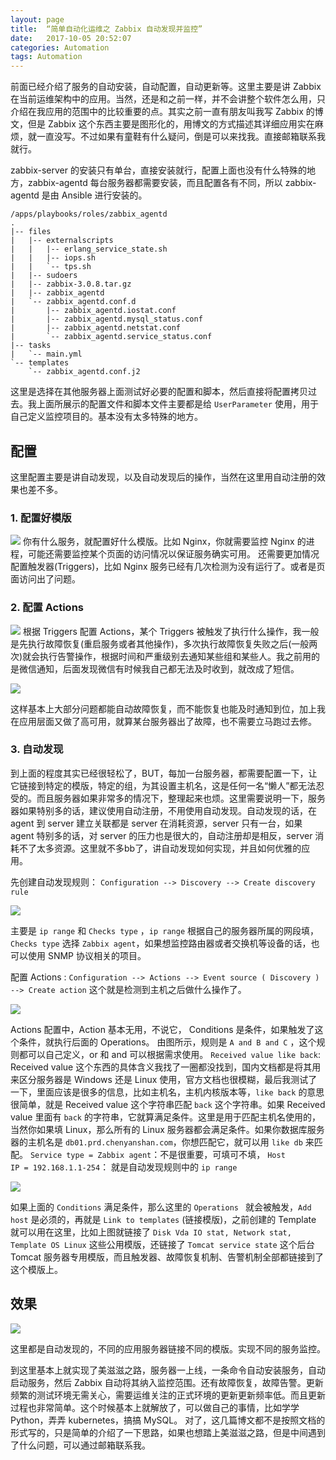 ```yaml
---
layout: page
title:  “简单自动化运维之 Zabbix 自动发现并监控”
date:   2017-10-05 20:52:07
categories: Automation
tags: Automation
---
```


前面已经介绍了服务的自动安装，自动配置，自动更新等。这里主要是讲 Zabbix 在当前运维架构中的应用。当然，还是和之前一样，并不会讲整个软件怎么用，只介绍在我应用的范围中的比较重要的点。其实之前一直有朋友叫我写 Zabbix 的博文，但是 Zabbix 这个东西主要是图形化的，用博文的方式描述其详细应用实在麻烦，就一直没写。不过如果有童鞋有什么疑问，倒是可以来找我。直接邮箱联系我就行。

zabbix-server 的安装只有单台，直接安装就行，配置上面也没有什么特殊的地方，zabbix-agentd 每台服务器都需要安装，而且配置各有不同，所以 zabbix-agentd 是由 Ansible 进行安装的。

	/apps/playbooks/roles/zabbix_agentd
	.
	|-- files
	|   |-- externalscripts
	|   |   |-- erlang_service_state.sh
	|   |   |-- iops.sh
	|   |   `-- tps.sh
	|   |-- sudoers
	|   |-- zabbix-3.0.8.tar.gz
	|   |-- zabbix_agentd
	|   `-- zabbix_agentd.conf.d
	|       |-- zabbix_agentd.iostat.conf
	|       |-- zabbix_agentd.mysql_status.conf
	|       |-- zabbix_agentd.netstat.conf
	|       `-- zabbix_agentd.service_status.conf
	|-- tasks
	|   `-- main.yml
	`-- templates
	    `-- zabbix_agentd.conf.j2

这里是选择在其他服务器上面测试好必要的配置和脚本，然后直接将配置拷贝过去。我上面所展示的配置文件和脚本文件主要都是给 `UserParameter` 使用，用于自己定义监控项目的。基本没有太多特殊的地方。

## 配置
这里配置主要是讲自动发现，以及自动发现后的操作，当然在这里用自动注册的效果也差不多。

### 1. 配置好模版
![](/images/Automation-3/DraggedImage.png)
你有什么服务，就配置好什么模版。比如 Nginx，你就需要监控 Nginx 的进程，可能还需要监控某个页面的访问情况以保证服务确实可用。
还需要更加情况配置触发器(Triggers)，比如 Nginx 服务已经有几次检测为没有运行了。或者是页面访问出了问题。

### 2. 配置 Actions
![](/images/Automation-3/DraggedImage-1.png)
根据 Triggers 配置 Actions，某个 Triggers 被触发了执行什么操作，我一般是先执行故障恢复(重启服务或者其他操作)，多次执行故障恢复失败之后(一般两次)就会执行告警操作，根据时间和严重级别去通知某些组和某些人。我之前用的是微信通知，后面发现微信有时候我自己都无法及时收到，就改成了短信。

![](/images/Automation-3/DraggedImage-2.png)

这样基本上大部分问题都能自动故障恢复，而不能恢复也能及时通知到位，加上我在应用层面又做了高可用，就算某台服务器出了故障，也不需要立马跑过去修。

### 3. 自动发现
到上面的程度其实已经很轻松了，BUT，每加一台服务器，都需要配置一下，让它链接到特定的模版，特定的组，为其设置主机名，这是任何一名“懒人”都无法忍受的。而且服务器如果非常多的情况下，整理起来也烦。这里需要说明一下，服务器如果特别多的话，建议使用自动注册，不用使用自动发现。自动发现的话，在 agent 到 server 建立关联都是 server 在消耗资源，server 只有一台，如果 agent 特别多的话，对 server 的压力也是很大的，自动注册却是相反，server 消耗不了太多资源。这里就不多bb了，讲自动发现如何实现，并且如何优雅的应用。

先创建自动发现规则：
`Configuration --> Discovery --> Create discovery rule`

![](/images/Automation-3/DraggedImage-3.png)

 主要是 `ip range` 和 `Checks type` ，`ip range` 根据自己的服务器所属的网段填，`Checks type` 选择 `Zabbix agent`，如果想监控路由器或者交换机等设备的话，也可以使用 SNMP 协议相关的项目。

配置 Actions :
`Configuration --> Actions --> Event source ( Discovery ) --> Create action`
这个就是检测到主机之后做什么操作了。

![](/images/Automation-3/DraggedImage-4.png)

Actions 配置中，Action 基本无用，不说它，
Conditions 是条件，如果触发了这个条件，就执行后面的 Operations。
由图所示，规则是 `A and B and C` ，这个规则都可以自己定义，or 和 and 可以根据需求使用。
`Received value like back`: Received value 这个东西的具体含义我找了一圈都没找到，国内文档都是将其用来区分服务器是 Windows 还是 Linux 使用，官方文档也很模糊，最后我测试了一下，里面应该是很多的信息，比如主机名，主机内核版本等，`like back` 的意思很简单，就是 Received value 这个字符串匹配 `back` 这个字符串。如果 Received value 里面有 `back` 的字符串，它就算满足条件。这里是用于匹配主机名使用的，当然你如果填 Linux，那么所有的 Linux 服务器都会满足条件。如果你数据库服务器的主机名是 `db01.prd.chenyanshan.com`，你想匹配它，就可以用 `like db` 来匹配。
`Service type = Zabbix agent`：不是很重要，可填可不填，
`Host IP = 192.168.1.1-254`： 就是自动发现规则中的 `ip range`

![](/images/Automation-3/DraggedImage-5.png)

如果上面的 `Conditions` 满足条件，那么这里的 `Operations ` 就会被触发，`Add host` 是必须的，再就是 `Link to templates` (链接模版)，之前创建的 Template 就可以用在这里，比如上图就链接了 `Disk Vda IO stat, Network stat, Template OS Linux` 这些公用模版，还链接了 `Tomcat service state` 这个后台 Tomcat 服务器专用模版，而且触发器、故障恢复机制、告警机制全部都链接到了这个模版上。

## 效果

![](/images/Automation-3/DraggedImage-6.png)

这里都是自动发现的，不同的应用服务器链接不同的模版。实现不同的服务监控。

到这里基本上就实现了美滋滋之路，服务器一上线，一条命令自动安装服务，自动启动服务，然后 Zabbix 自动将其纳入监控范围。还有故障恢复，故障告警。更新频繁的测试环境无需关心，需要运维关注的正式环境的更新更新频率低。而且更新过程也非常简单。这个时候基本上就解放了，可以做自己的事情，比如学学 Python，弄弄 kubernetes，搞搞 MySQL。
对了，这几篇博文都不是按照文档的形式写的，只是简单的介绍了一下思路，如果也想踏上美滋滋之路，但是中间遇到了什么问题，可以通过邮箱联系我。





